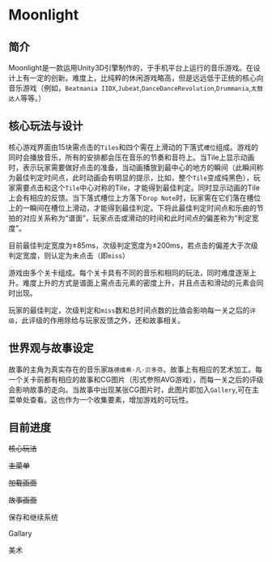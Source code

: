 # Moonlight

## 简介

Moonlight是一款运用Unity3D引擎制作的，于手机平台上运行的音乐游戏。在设计上有一定的创新。难度上，比纯粹的休闲游戏略高，但是远远低于正统的核心向音乐游戏（例如，`Beatmania IIDX`,`Jubeat`,`DanceDanceRevolution`,`Drummania`,`太鼓达人`等等。）

## 核心玩法与设计

核心游戏界面由15块需点击的`Tiles`和四个需在上滑动的下落式`槽位`组成。游戏的同时会播放音乐，所有的安排都会压在音乐的节奏和音符上。当Tile上显示动画时，表示玩家需要做好点击的准备，当动画播放到最中心的地方的瞬间（此瞬间称为最佳判定时间点，此时动画会有明显的提示，比如，整个`Tile`变成纯黑色），玩家需要点击和这个`Tile`中心对称的Tile，才能得到最佳判定。同时显示动画的Tile上会有相应的反馈。当下落式槽位上方落下`Drop Note`时，玩家需在它们落在槽位上的一瞬间在槽位上滑动，才能得到最佳判定。下将此最佳判定时间点和乐曲的节拍的对应关系称为“谱面”，玩家点击或滑动的时间和此时间点的偏差称为“判定宽度”。

目前最佳判定宽度为±85ms，次级判定宽度为±200ms，若点击的偏差大于次级判定宽度，则认定为未点击（即`miss`）

游戏由多个关卡组成。每个关卡具有不同的音乐和相同的玩法，同时难度逐渐上升。难度上升的方式是谱面上需点击元素的密度上升，并且点击和滑动的元素会同时出现。

玩家的最佳判定，次级判定和`miss`数和总时间点数的比值会影响每一关之后的`评级`，此评级的作用除给与玩家反馈之外，还和故事相关。

## 世界观与故事设定

故事的主角为真实存在的音乐家`路德维希·凡·贝多芬`。故事上有相应的艺术加工。每一个关卡前都有相应的故事和CG图片（形式参照AVG游戏），而每一关之后的评级会影响故事的走向。当故事中出现某张CG图片时，此图片即加入`Gallery`,可在主菜单处查看。这也作为一个收集要素，增加游戏的可玩性。

## 目前进度

~~核心玩法~~

~~主菜单~~

~~加载画面~~

~~故事画面~~

保存和继续系统

Gallary

美术
